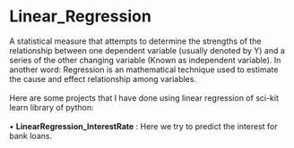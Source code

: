 # Linear_Regression
A statistical measure that attempts to determine the strengths of the relationship between one dependent variable (usually denoted by Y) and a series of the other changing variable (Known as independent variable). In another word: Regression is an mathematical technique used to estimate the cause and effect relationship among variables. 
</br> </br>Here are some projects that I have done using linear regression of sci-kit learn library of python:
</br>
</br>
• **LinearRegression_InterestRate** : Here we try to predict the interest for bank loans.

